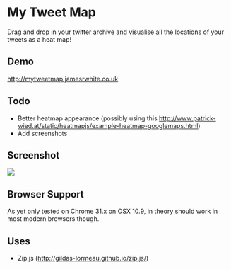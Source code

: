 My Tweet Map
============

Drag and drop in your twitter archive and visualise all the locations of your tweets as a heat map!

Demo
-----

http://mytweetmap.jamesrwhite.co.uk

Todo
-----

- Better heatmap appearance (possibly using this http://www.patrick-wied.at/static/heatmapjs/example-heatmap-googlemaps.html)
- Add screenshots

Screenshot
-----------

![](https://raw.github.com/jamesrwhite/My-Tweet-Map/master/screenshot.png)

Browser Support
----------------

As yet only tested on Chrome 31.x on OSX 10.9, in theory should work in most modern browsers though.

Uses
-----

- Zip.js (http://gildas-lormeau.github.io/zip.js/)
